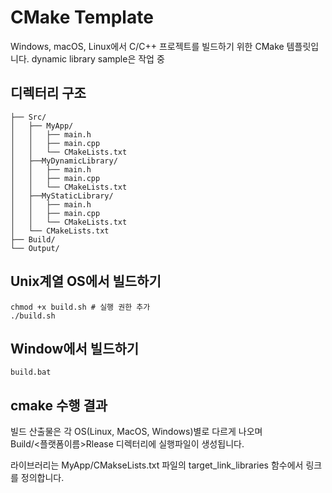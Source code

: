 # CMake Template

Windows, macOS, Linux에서 C/C++ 프로젝트를 빌드하기 위한 CMake 템플릿입니다.
dynamic library sample은 작업 중

## 디렉터리 구조  
```cpp_template/  
├── Src/  
│   ├── MyApp/  
│   │   ├── main.h  
│   │   ├── main.cpp  
│   │   └── CMakeLists.txt  
│   ├──MyDynamicLibrary/  
│   │   ├── main.h  
│   │   ├── main.cpp  
│   │   └── CMakeLists.txt  
│   ├──MyStaticLibrary/  
│   │   ├── main.h  
│   │   ├── main.cpp  
│   │   └── CMakeLists.txt  
│   └── CMakeLists.txt  
├── Build/  
└── Output/  
```

## Unix계열 OS에서 빌드하기
```
chmod +x build.sh # 실행 권한 추가
./build.sh 
```  

## Window에서 빌드하기
``` 
build.bat 
```
## cmake 수행 결과
빌드 산출물은 각 OS(Linux, MacOS, Windows)별로 다르게 나오며  
Build/<플랫폼이름>Rlease 디렉터리에 실행파일이 생성됩니다.  

라이브러리는 MyApp/CMakseLists.txt 파일의
target_link_libraries 함수에서 링크를 정의합니다. 


